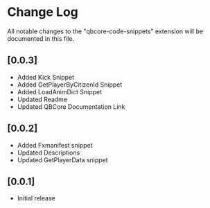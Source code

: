 # Change Log

All notable changes to the "qbcore-code-snippets" extension will be documented in this file.

## [0.0.3]

- Added Kick Snippet
- Added GetPlayerByCitizenId Snippet
- Added LoadAnimDict Snippet
- Updated Readme
- Updated QBCore Documentation Link

## [0.0.2]

- Added Fxmanifest snippet
- Updated Descriptions
- Updated GetPlayerData snippet

## [0.0.1]

- Initial release